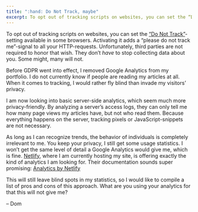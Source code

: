 ```yaml
---
title: ":hand: Do Not Track, maybe"
excerpt: To opt out of tracking scripts on websites, you can set the “Do Not Track”-setting available in some browsers. Unfortunately, third parties are not required to honor it.
---
```

To opt out of tracking scripts on websites, you can set the [“Do Not Track”](https://www.eff.org/issues/do-not-track)-setting available in some browsers. Activating it adds a “please do not track me”-signal to all your HTTP-requests. Unfortunately, third parties are not required to honor that wish. They don’t _have_ to stop collecting data about you. Some might, many will not.

Before GDPR went into effect, I removed Google Analytics from my portfolio. I do not currently know if people are reading my articles at all. When it comes to tracking, I would rather fly blind than invade my visitors’ privacy.

I am now looking into basic server-side analytics, which seem much more privacy-friendly. By analyzing a server’s access logs, they can only tell me how many page views my articles have, but not who read them. Because everything happens on the server, tracking pixels or JavaScript-snippets are not necessary.

As long as I can recognize trends, the behavior of individuals is completely irrelevant to me. You keep your privacy, I still get some usage statistics. I won’t get the same level of detail a Google Analytics would give me, which is fine. [Netlify](https://www.netlify.com), where I am currently hosting my site, is offering exactly the kind of analytics I am looking for. Their documentation sounds super promising: [Analytics by Netlify](https://www.netlify.com/docs/analytics/)

This will still leave blind spots in my statistics, so I would like to compile a list of pros and cons of this approach. What are you using your analytics for that this will not give me?

– Dom
